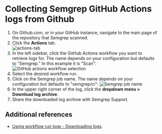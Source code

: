 # Collecting Semgrep GitHub Actions logs from Github

1. On Github.com, or in your GitHub instance, navigate to the main page of the repository that Semgrep scanned.
2. Click the **Actions** tab.      
    ![actions-tab](https://docs.github.com/assets/cb-45938/images/help/repository/actions-tab.png)  
3. In the left sidebar, click the GitHub Actions workflow you want to retrieve logs for. The name depends on your configuration but defaults to "Semgrep." In this example it is "Scan":
    ![GitHub actions workflow selection](/img/kb/semgrep-gha-workflow.png)
4. Select the desired workflow run.
5. Click on the Semgrep job name. The name depends on your configuration but defaults to "semgrep/ci":
    ![Semgrep job name](/img/kb/semgrep-gha-jobname.png)
6. In the upper right corner of the log, click the **<i class="fa-solid fa-gear"></i> dropdown menu > Download log archive**.
7. Share the downloaded log archive with Semgrep Support.


## Additional references

* [Using workflow run logs - Downloading logs](https://docs.github.com/en/actions/monitoring-and-troubleshooting-workflows/using-workflow-run-logs#downloading-logs).

